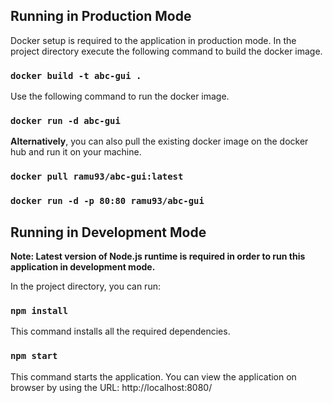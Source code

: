 ## Running in Production Mode

Docker setup is required to the application in production mode. In the project directory execute the following command to build the docker image.

### `docker build -t abc-gui .`

Use the following command to run the docker image.

### `docker run -d abc-gui`

**Alternatively**, you can also pull the existing docker image on the docker hub and run it on your machine.

### `docker pull ramu93/abc-gui:latest`

### `docker run -d -p 80:80 ramu93/abc-gui`

## Running in Development Mode

**Note: Latest version of Node.js runtime is required in order to run this application in development mode.**

In the project directory, you can run:

### `npm install`

This command installs all the required dependencies.

### `npm start`

This command starts the application. You can view the application on browser by using the URL: http://localhost:8080/

